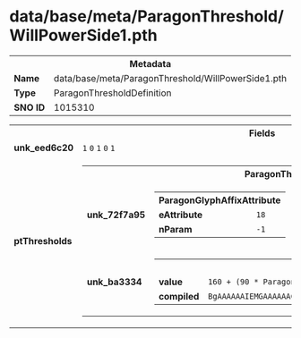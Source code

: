 <h1>data/base/meta/ParagonThreshold/WillPowerSide1.pth</h1><table><tr><th colspan="100%">Metadata</th></tr><tr><td><b>Name</b></td><td>data/base/meta/ParagonThreshold/WillPowerSide1.pth</td></tr><tr><td><b>Type</b></td><td>ParagonThresholdDefinition</td></tr><tr><td><b>SNO ID</b></td><td>1015310</td></tr></table>

<table><tr><th colspan="100%">Fields</th></tr><tr><td><b>unk_eed6c20</b></td><td><code>1</code>
<code>0</code>
<code>1</code>
<code>0</code>
<code>1</code>
</td></tr><tr><td><b>ptThresholds</b></td><td><table><tr><th colspan="100%">ParagonThresholdEntry</th></tr><tr><td><b>unk_72f7a95</b></td><td><table><tr><th colspan="100%">ParagonGlyphAffixAttribute</th></tr><tr><td><b>eAttribute</b></td><td><code>18</code></td></tr><tr><td><b>nParam</b></td><td><code>-1</code></td></tr></table>

</td></tr><tr><td><b>unk_ba3334</b></td><td><table><tr><th colspan="100%">Fields</th></tr><tr><td><b>value</b></td><td><code>160 + (90 * ParagonBoardEquipIndex)</code></td></tr><tr><td><b>compiled</b></td><td><code>BgAAAAAAIEMGAAAAAAC0QgUAAABcAAAAAAAAAAAAAAAAAAAADQAAAAsAAAAAAAAA</code></td></tr></table>

</td></tr></table>


</td></tr></table>

